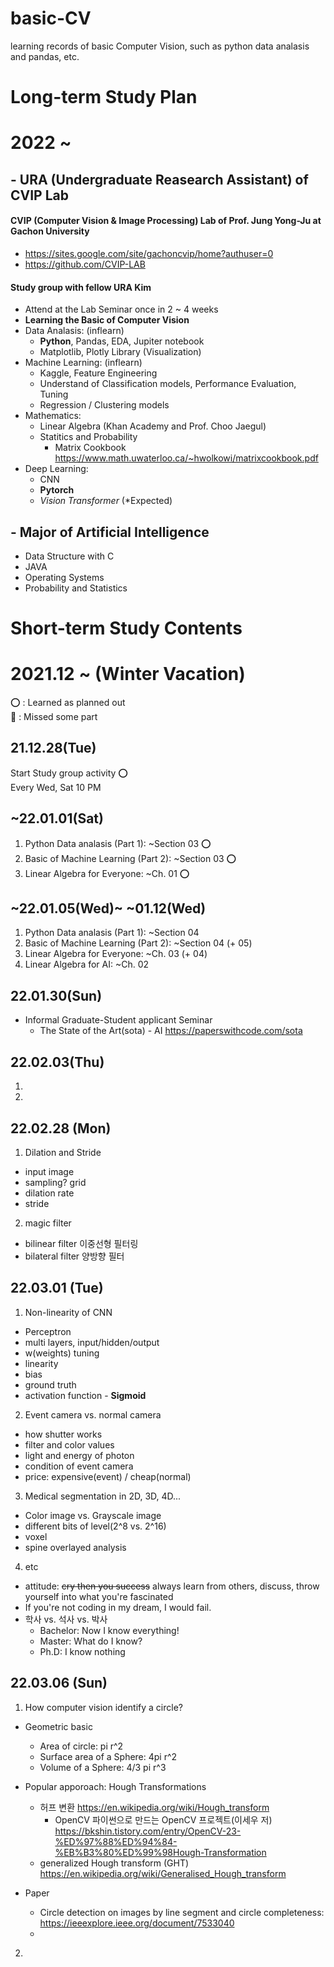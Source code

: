# basic-CV
learning records of basic Computer Vision, such as python data analasis and pandas, etc.

# Long-term Study Plan
# 2022 ~
## - URA (Undergraduate Reasearch Assistant) of CVIP Lab
#### CVIP (Computer Vision & Image Processing) Lab of Prof. Jung Yong-Ju at Gachon University 
- https://sites.google.com/site/gachoncvip/home?authuser=0
- https://github.com/CVIP-LAB
#### Study group with fellow URA Kim
- Attend at the Lab Seminar once in 2 \~ 4 weeks
- __Learning the Basic of Computer Vision__
- Data Analasis: (inflearn)
  -  **Python**, Pandas, EDA, Jupiter notebook
  -  Matplotlib, Plotly Library (Visualization)
- Machine Learning: (inflearn)
  - Kaggle, Feature Engineering
  - Understand of Classification models, Performance Evaluation, Tuning
  - Regression / Clustering models
- Mathematics:
  - Linear Algebra (Khan Academy and Prof. Choo Jaegul)
  - Statitics and Probability
    - Matrix Cookbook https://www.math.uwaterloo.ca/~hwolkowi/matrixcookbook.pdf
- Deep Learning:
  - CNN
  - **Pytorch**
  - *Vision Transformer* (*Expected)
## - Major of Artificial Intelligence
  -  Data Structure with C
  -  JAVA
  -  Operating Systems
  -  Probability and Statistics


# Short-term Study Contents
# 2021.12 ~ (Winter Vacation)
⭕ : Learned as planned out <br>
🔺 : Missed some part

## 21.12.28(Tue)
Start Study group activity ⭕<br>
Every Wed, Sat 10 PM
## ~22.01.01(Sat)
1. Python Data analasis (Part 1): ~Section 03 ⭕
2. Basic of Machine Learning (Part 2): ~Section 03 ⭕
3. Linear Algebra for Everyone: ~Ch. 01 ⭕
## ~22.01.05(Wed)~ ~01.12(Wed)
1. Python Data analasis (Part 1): ~Section 04
6. Basic of Machine Learning (Part 2): ~Section 04 (+ 05)
7. Linear Algebra for Everyone: ~Ch. 03 (+ 04)
7. Linear Algebra for AI: ~Ch. 02
## 22.01.30(Sun)
- Informal Graduate-Student applicant Seminar
  - The State of the Art(sota) - AI https://paperswithcode.com/sota
## 22.02.03(Thu)
1. 
2. 

## 22.02.28 (Mon)
1. Dilation and Stride
  - input image
  - sampling? grid
  - dilation rate
  - stride
2. magic filter
  - bilinear filter 이중선형 필터링
  - bilateral filter 양방향 필터

## 22.03.01 (Tue)
1. Non-linearity of CNN
  - Perceptron
  - multi layers, input/hidden/output
  - w(weights) tuning
  - linearity
  - bias
  - ground truth
  - activation function - **Sigmoid**
2. Event camera vs. normal camera
  - how shutter works
  - filter and color values
  - light and energy of photon
  - condition of event camera
  - price: expensive(event) / cheap(normal)
3. Medical segmentation in 2D, 3D, 4D...
  - Color image vs. Grayscale image
  - different bits of level(2^8 vs. 2^16)
  - voxel
  - spine overlayed analysis
4. etc
  - attitude: ~~cry then you success~~ always learn from others, discuss, throw yourself into what you're fascinated
  - If you're not coding in my dream, I would fail.
  - 학사 vs. 석사 vs. 박사
    - Bachelor: Now I know everything!
    - Master: What do I know?
    - Ph.D: I know nothing

## 22.03.06 (Sun)
1. How computer vision identify a circle?
- Geometric basic
  - Area of circle: pi r^2
  - Surface area of a Sphere: 4pi r^2
  - Volume of a Sphere: 4/3 pi r^3
- Popular apporoach: Hough Transformations
  - 허프 변환 https://en.wikipedia.org/wiki/Hough_transform
    - OpenCV 파이썬으로 만드는 OpenCV 프로젝트(이세우 저) https://bkshin.tistory.com/entry/OpenCV-23-%ED%97%88%ED%94%84-%EB%B3%80%ED%99%98Hough-Transformation
  - generalized Hough transform (GHT) https://en.wikipedia.org/wiki/Generalised_Hough_transform
  
- Paper
  - Circle detection on images by line segment and circle completeness: https://ieeexplore.ieee.org/document/7533040
  - 
  
2. 
